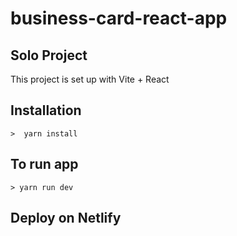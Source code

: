 # business-card-react-app

## Solo Project

This project is set up with Vite + React

## Installation

``>  yarn install``

## To run app

``> yarn run dev``

## Deploy on Netlify
